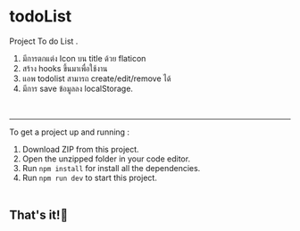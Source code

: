# todoList
Project To do List .<br>

1. มีการตกแต่ง Icon บน title ด้วย flaticon
2. สร้าง hooks ขึ้นมาเพื่อใช้งาน
3. แอพ todolist สามารถ create/edit/remove ได้
4. มีการ save ข้อมูลลง localStorage. 

<br><hr>
To get a project up and running :
1. Download ZIP from this project.
2. Open the unzipped folder in your code editor.
3. Run <code>npm install</code> for install all the dependencies.
4. Run <code>npm run dev</code> to start this project.
<br><br>
<h2>That's it!💚</h2>
